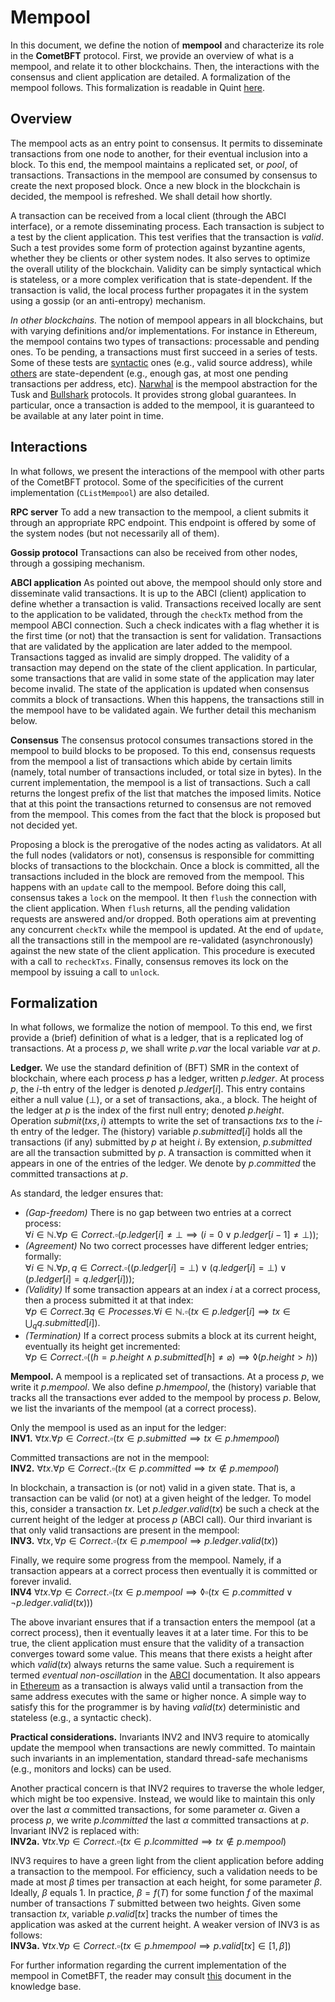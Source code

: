 # Mempool

In this document, we define the notion of **mempool** and characterize its role in the **CometBFT** protocol.
First, we provide an overview of what is a mempool, and relate it to other blockchains.
Then, the interactions with the consensus and client application are detailed.
A formalization of the mempool follows.
This formalization is readable in Quint [here](https://github.com/cometbft/cometbft/blob/main/spec/mempool/quint).

## Overview

The mempool acts as an entry point to consensus.
It permits to disseminate transactions from one node to another, for their eventual inclusion into a block.
To this end, the mempool maintains a replicated set, or _pool_, of transactions.
Transactions in the mempool are consumed by consensus to create the next proposed block.
Once a new block in the blockchain is decided, the mempool is refreshed.
We shall detail how shortly.

A transaction can be received from a local client (through the ABCI interface), or a remote disseminating process.
Each transaction is subject to a test by the client application.
This test verifies that the transaction is _valid_.
Such a test provides some form of protection against byzantine agents, whether they be clients or other system nodes.
It also serves to optimize the overall utility of the blockchain.
Validity can be simply syntactical which is stateless, or a more complex verification that is state-dependent.
If the transaction is valid, the local process further propagates it in the system using a gossip (or an anti-entropy) mechanism.

_In other blockchains._
The notion of mempool appears in all blockchains, but with varying definitions and/or implementations.
For instance in Ethereum, the mempool contains two types of transactions: processable and pending ones.
To be pending, a transactions must first succeed in a series of tests.
Some of these tests are [syntactic](https://github.com/ethereum/go-ethereum/blob/281e8cd5abaac86ed3f37f98250ff147b3c9fe62/core/txpool/txpool.go#L581) ones (e.g., valid source address), while [others](https://github.com/ethereum/go-ethereum/blob/281e8cd5abaac86ed3f37f98250ff147b3c9fe62/core/txpool/txpool.go#L602) are state-dependent (e.g., enough gas, at most one pending transactions per address, etc).
[Narwhal](https://arxiv.org/abs/2105.11827.pdf) is the mempool abstraction for the Tusk and [Bullshark](https://arxiv.org/pdf/2201.05677) protocols.
It provides strong global guarantees.
In particular, once a transaction is added to the mempool, it is guaranteed to be available at any later point in time.

## Interactions

In what follows, we present the interactions of the mempool with other parts of the CometBFT protocol.
Some of the specificities of the current implementation (`CListMempool`) are also detailed.

**RPC server**
To add a new transaction to the mempool, a client submits it through an appropriate RPC endpoint.
This endpoint is offered by some of the system nodes (but not necessarily all of them).

**Gossip protocol** 
Transactions can also be received from other nodes, through a gossiping mechanism.

**ABCI application**
As pointed out above, the mempool should only store and disseminate valid transactions.
It is up to the ABCI (client) application to define whether a transaction is valid.
Transactions received locally are sent to the application to be validated, through the `checkTx` method from the mempool ABCI connection.
Such a check indicates with a flag whether it is the first time (or not) that the transaction is sent for validation.
Transactions that are validated by the application are later added to the mempool.
Transactions tagged as invalid are simply dropped.
The validity of a transaction may depend on the state of the client application.
In particular, some transactions that are valid in some state of the application may later become invalid.
The state of the application is updated when consensus commits a block of transactions.
When this happens, the transactions still in the mempool have to be validated again.
We further detail this mechanism below.

**Consensus**
The consensus protocol consumes transactions stored in the mempool to build blocks to be proposed.
To this end, consensus requests from the mempool a list of transactions which abide by certain limits (namely, total number of transactions included, or total size in bytes).
In the current implementation, the mempool is a list of transactions.
Such a call returns the longest prefix of the list that matches the imposed limits.
Notice that at this point the transactions returned to consensus are not removed from the mempool.
This comes from the fact that the block is proposed but not decided yet.

Proposing a block is the prerogative of the nodes acting as validators.
At all the full nodes (validators or not), consensus is responsible for committing blocks of transactions to the blockchain.
Once a block is committed, all the transactions included in the block are removed from the mempool.
This happens with an `update` call to the mempool.
Before doing this call, consensus takes a `lock` on the mempool.
It then `flush` the connection with the client application.
When `flush` returns, all the pending validation requests are answered and/or dropped.
Both operations aim at preventing any concurrent `checkTx` while the mempool is updated.
At the end of `update`, all the transactions still in the mempool are re-validated (asynchronously) against the new state of the client application.
This procedure is executed with a call to `recheckTxs`.
Finally, consensus removes its lock on the mempool by issuing a call to `unlock`.

## Formalization

In what follows, we formalize the notion of mempool.
To this end, we first provide a (brief) definition of what is a ledger, that is a replicated log of transactions.
At a process $p$, we shall write $p.var$ the local variable $var$ at $p$.

**Ledger.**
We use the standard definition of (BFT) SMR in the context of blockchain, where each process $p$ has a ledger, written $p.ledger$.
At process $p$, the $i$-th entry of the ledger is denoted $p.ledger[i]$.
This entry contains either a null value ($\bot$), or a set of transactions, aka., a block.
The height of the ledger at $p$ is the index of the first null entry; denoted $p.height$.
Operation $submit(txs, i)$ attempts to write the set of transactions $txs$ to the $i$-th entry of the ledger.
The (history) variable $p.submitted[i]$ holds all the transactions (if any) submitted by $p$ at height $i$.
By extension, $p.submitted$ are all the transaction submitted by $p$.
A transaction is committed when it appears in one of the entries of the ledger.
We denote by $p.committed$ the committed transactions at $p$.

As standard, the ledger ensures that:  
* _(Gap-freedom)_ There is no gap between two entries at a correct process:  
$\forall i \in 	\mathbb{N}. \forall p \in Correct. \square(p.ledger[i] \neq \bot \implies (i=0 \vee p.ledger[i-1] \neq \bot))$;  
* _(Agreement)_ No two correct processes have different ledger entries; formally:  
$\forall i \in 	\mathbb{N}. \forall p,q \in Correct. \square((p.ledger[i] = \bot) \vee (q.ledger[i] = \bot) \vee (p.ledger[i] = q.ledger[i]))$;  
* _(Validity)_ If some transaction appears at an index $i$ at a correct process, then a process submitted it at that index:  
$\forall p \in Correct. \exists q \in Processes. \forall i \in 	\mathbb{N}. \square(tx \in p.ledger[i] \implies tx \in \bigcup_q q.submitted[i]$).
* _(Termination)_ If a correct process submits a block at its current height, eventually its height get incremented:  
$\forall p \in Correct. \square((h=p.height \wedge p.submitted[h] \neq \varnothing) \implies \lozenge(p.height>h))$  

**Mempool.**
A mempool is a replicated set of transactions.
At a process $p$, we write it $p.mempool$.
We also define $p.hmempool$, the (history) variable that tracks all the transactions ever added to the mempool by process $p$.
Below, we list the invariants of the mempool (at a correct process).

Only the mempool is used as an input for the ledger:  
**INV1.** $\forall tx. \forall p \in Correct. \square(tx \in p.submitted \implies tx \in p.hmempool)$

Committed transactions are not in the mempool:  
**INV2.** $\forall tx. \forall p \in Correct. \square(tx \in p.committed \implies tx \notin p.mempool)$

In blockchain, a transaction is (or not) valid in a given state.
That is, a transaction can be valid (or not) at a given height of the ledger.
To model this, consider a transaction $tx$.
Let $p.ledger.valid(tx)$ be such a check at the current height of the ledger at process $p$ (ABCI call).
Our third invariant is that only valid transactions are present in the mempool:  
**INV3.** $\forall tx, \forall p \in Correct. \square(tx \in p.mempool \implies p.ledger.valid(tx))$

Finally, we require some progress from the mempool.
Namely, if a transaction appears at a correct process then eventually it is committed or forever invalid.  
**INV4** $\forall tx. \forall p \in Correct. \square(tx \in p.mempool \implies \lozenge\square(tx \in p.committed \vee \neg p.ledger.valid(tx)))$

The above invariant ensures that if a transaction enters the mempool (at a correct process), then it eventually leaves it at a later time.
For this to be true, the client application must ensure that the validity of a transaction converges toward some value.
This means that there exists a height after which $valid(tx)$ always returns the same value.
Such a requirement is termed _eventual non-oscillation_ in the [ABCI](https://github.com/cometbft/cometbft/blob/main/spec/abci/abci%2B%2B_app_requirements.md#mempool-connection-requirements) documentation.
It also appears in [Ethereum](https://github.com/ethereum/go-ethereum/blob/5c51ef8527c47268628fe9be61522816a7f1b395/light/txpool.go#L401) as a transaction is always valid until a transaction from the same address executes with the same or higher nonce.
A simple way to satisfy this for the programmer is by having $valid(tx)$ deterministic and stateless (e.g., a syntactic check).

**Practical considerations.**
Invariants INV2 and INV3 require to atomically update the mempool when transactions are newly committed.
To maintain such invariants in an implementation, standard thread-safe mechanisms (e.g., monitors and locks) can be used.

Another practical concern is that INV2 requires to traverse the whole ledger, which might be too expensive.
Instead, we would like to maintain this only over the last $\alpha$ committed transactions, for some parameter $\alpha$.
Given a process $p$, we write $p.lcommitted$ the last $\alpha$ committed transactions at $p$.
Invariant INV2 is replaced with:  
**INV2a.** $\forall tx. \forall p \in Correct. \square(tx \in p.lcommitted \implies tx \notin p.mempool)$

INV3 requires to have a green light from the client application before adding a transaction to the mempool.
For efficiency, such a validation needs to be made at most $\beta$ times per transaction at each height, for some parameter $\beta$.
Ideally, $\beta$ equals $1$.
In practice, $\beta = f(T)$ for some function $f$ of the maximal number of transactions $T$ submitted between two heights.
Given some transaction $tx$, variable $p.valid[tx]$ tracks the number of times the application was asked at the current height.
A weaker version of INV3 is as follows:  
**INV3a.** $\forall tx. \forall p \in Correct. \square(tx \in p.hmempool \implies p.valid[tx] \in [1, \beta])$

For further information regarding the current implementation of the mempool in CometBFT, the reader may consult [this](https://github.com/cometbft/knowledge-base/blob/main/protocols/mempool/v0/mempool-v0.md) document in the knowledge base.
